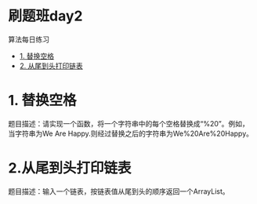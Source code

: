 # 刷题班day2
算法每日练习
<!-- GFM-TOC -->
* [1. 替换空格](#1-替换空格)
* [2. 从尾到头打印链表](#2-从尾到头打印链表)
<!-- GFM-TOC -->
# 1.  替换空格
题目描述：请实现一个函数，将一个字符串中的每个空格替换成“%20”。例如，当字符串为We Are Happy.则经过替换之后的字符串为We%20Are%20Happy。
# 2.从尾到头打印链表
题目描述：输入一个链表，按链表值从尾到头的顺序返回一个ArrayList。
